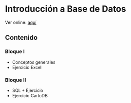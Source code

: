 # Introducción a Base de Datos

Ver online: [aquí](https://visualizacionuc.github.io/introduccion-base-de-datos)

## Contenido

### Bloque I

* Conceptos generales
* Ejercicio Excel

### Bloque II

* SQL + Ejercicio
* Ejercicio CartoDB
